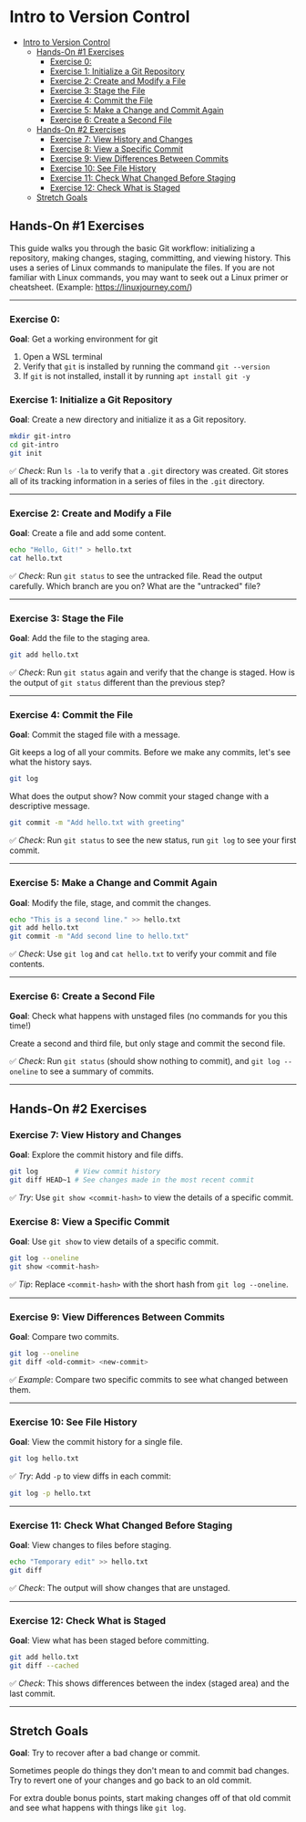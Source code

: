 
# Intro to Version Control

- [Intro to Version Control](#intro-to-version-control)
  - [Hands-On #1 Exercises](#hands-on-1-exercises)
    - [Exercise 0:](#exercise-0)
    - [Exercise 1: Initialize a Git Repository](#exercise-1-initialize-a-git-repository)
    - [Exercise 2: Create and Modify a File](#exercise-2-create-and-modify-a-file)
    - [Exercise 3: Stage the File](#exercise-3-stage-the-file)
    - [Exercise 4: Commit the File](#exercise-4-commit-the-file)
    - [Exercise 5: Make a Change and Commit Again](#exercise-5-make-a-change-and-commit-again)
    - [Exercise 6: Create a Second File](#exercise-6-create-a-second-file)
  - [Hands-On #2 Exercises](#hands-on-2-exercises)
    - [Exercise 7: View History and Changes](#exercise-7-view-history-and-changes)
    - [Exercise 8: View a Specific Commit](#exercise-8-view-a-specific-commit)
    - [Exercise 9: View Differences Between Commits](#exercise-9-view-differences-between-commits)
    - [Exercise 10: See File History](#exercise-10-see-file-history)
    - [Exercise 11: Check What Changed Before Staging](#exercise-11-check-what-changed-before-staging)
    - [Exercise 12: Check What is Staged](#exercise-12-check-what-is-staged)
  - [Stretch Goals](#stretch-goals)


## Hands-On #1 Exercises

This guide walks you through the basic Git workflow: initializing a repository, making changes, staging, committing, and viewing history.  This uses a series of Linux commands to manipulate the files.  If you are not familiar with Linux commands, you may want to seek out a Linux primer or cheatsheet.  (Example:  https://linuxjourney.com/)

---
### Exercise 0:

**Goal**: Get a working environment for git

1. Open a WSL terminal
2. Verify that `git` is installed by running the command `git --version`
3. If `git` is not installed, install it by running `apt install git -y`


### Exercise 1: Initialize a Git Repository

**Goal**: Create a new directory and initialize it as a Git repository.

```bash
mkdir git-intro
cd git-intro
git init
```

✅ *Check*: Run `ls -la` to verify that a `.git` directory was created.  Git stores all of its tracking information in a series of files in the `.git` directory.

---

### Exercise 2: Create and Modify a File

**Goal**: Create a file and add some content.

```bash
echo "Hello, Git!" > hello.txt
cat hello.txt
```

✅ *Check*: Run `git status` to see the untracked file.  Read the output carefully.  Which branch are you on?  What are the "untracked" file?

---

### Exercise 3: Stage the File

**Goal**: Add the file to the staging area.

```bash
git add hello.txt
```

✅ *Check*: Run `git status` again and verify that the change is staged.  How is the output of `git status` different than the previous step?

---

### Exercise 4: Commit the File

**Goal**: Commit the staged file with a message.

Git keeps a log of all your commits.  Before we make any commits, let's see what the history says.

```bash
git log
```

What does the output show?  Now commit your staged change with a descriptive message.

```bash
git commit -m "Add hello.txt with greeting"
```

✅ *Check*: Run `git status` to see the new status, run `git log` to see your first commit.

---

### Exercise 5: Make a Change and Commit Again

**Goal**: Modify the file, stage, and commit the changes.

```bash
echo "This is a second line." >> hello.txt
git add hello.txt
git commit -m "Add second line to hello.txt"
```

✅ *Check*: Use `git log` and `cat hello.txt` to verify your commit and file contents.

---

### Exercise 6: Create a Second File

**Goal**: Check what happens with unstaged files (no commands for you this time!)

Create a second and third file, but only stage and commit the second file.

✅ *Check*: Run `git status` (should show nothing to commit), and `git log --oneline` to see a summary of commits.

---

## Hands-On #2 Exercises

### Exercise 7: View History and Changes

**Goal**: Explore the commit history and file diffs.

```bash
git log         # View commit history
git diff HEAD~1 # See changes made in the most recent commit
```

✅ *Try*: Use `git show <commit-hash>` to view the details of a specific commit.

### Exercise 8: View a Specific Commit

**Goal**: Use `git show` to view details of a specific commit.

```bash
git log --oneline
git show <commit-hash>
```

✅ *Tip*: Replace `<commit-hash>` with the short hash from `git log --oneline`.

---

### Exercise 9: View Differences Between Commits

**Goal**: Compare two commits.

```bash
git log --oneline
git diff <old-commit> <new-commit>
```

✅ *Example*: Compare two specific commits to see what changed between them.

---

### Exercise 10: See File History

**Goal**: View the commit history for a single file.

```bash
git log hello.txt
```

✅ *Try*: Add `-p` to view diffs in each commit:

```bash
git log -p hello.txt
```

---

### Exercise 11: Check What Changed Before Staging

**Goal**: View changes to files before staging.

```bash
echo "Temporary edit" >> hello.txt
git diff
```

✅ *Check*: The output will show changes that are unstaged.

---

### Exercise 12: Check What is Staged

**Goal**: View what has been staged before committing.

```bash
git add hello.txt
git diff --cached
```

✅ *Check*: This shows differences between the index (staged area) and the last commit.

---

## Stretch Goals

**Goal**:  Try to recover after a bad change or commit.

Sometimes people do things they don't mean to and commit bad changes.  Try to revert one of your changes and go back to an old commit.

For extra double bonus points, start making changes off of that old commit and see what happens with things like `git log`.